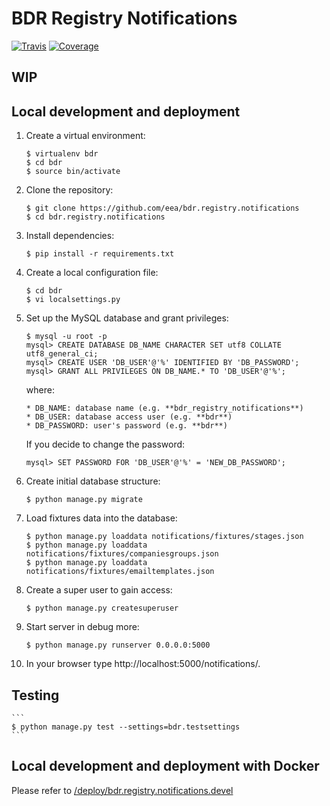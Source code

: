 
BDR Registry Notifications
============================

[![Travis](https://travis-ci.org/eea/bdr.registry.notifications.svg?branch=master)](https://travis-ci.org/eea/bdr.registry.notifications)
[![Coverage](https://coveralls.io/repos/github/eea/bdr.registry.notifications/badge.svg?branch=master)](https://coveralls.io/github/eea/bdr.registry.notifications?branch=master)

WIP
---


Local development and deployment
--------------------------------

1. Create a virtual environment:
    ```
    $ virtualenv bdr
    $ cd bdr
    $ source bin/activate
    ```

2. Clone the repository:
    ```
    $ git clone https://github.com/eea/bdr.registry.notifications
    $ cd bdr.registry.notifications
    ```

3. Install dependencies:
    ```
    $ pip install -r requirements.txt
    ```

4. Create a local configuration file:
    ```
    $ cd bdr
    $ vi localsettings.py
    ```

5. Set up the MySQL database and grant privileges:
    ```
    $ mysql -u root -p
    mysql> CREATE DATABASE DB_NAME CHARACTER SET utf8 COLLATE utf8_general_ci;
    mysql> CREATE USER 'DB_USER'@'%' IDENTIFIED BY 'DB_PASSWORD';
    mysql> GRANT ALL PRIVILEGES ON DB_NAME.* TO 'DB_USER'@'%';
    ```

    where:
    ```
    * DB_NAME: database name (e.g. **bdr_registry_notifications**)
    * DB_USER: database access user (e.g. **bdr**)
    * DB_PASSWORD: user's password (e.g. **bdr**)
    ```

    If you decide to change the password:
    ```
    mysql> SET PASSWORD FOR 'DB_USER'@'%' = 'NEW_DB_PASSWORD';
    ```

6. Create initial database structure:
    ```
    $ python manage.py migrate
    ```

7. Load fixtures data into the database:
    ```
    $ python manage.py loaddata notifications/fixtures/stages.json
    $ python manage.py loaddata notifications/fixtures/companiesgroups.json
    $ python manage.py loaddata notifications/fixtures/emailtemplates.json
    ```

8. Create a super user to gain access:
    ```
    $ python manage.py createsuperuser
    ```

9. Start server in debug more:
    ```
    $ python manage.py runserver 0.0.0.0:5000
    ```

10. In your browser type http://localhost:5000/notifications/.

Testing
-------
    ```
    $ python manage.py test --settings=bdr.testsettings
    ```

Local development and deployment with Docker
--------------------------------------------

Please refer to [/deploy/bdr.registry.notifications.devel](https://github.com/eea/bdr.registry.notifications/tree/master/deploy/bdr.registry.notifications.devel)

